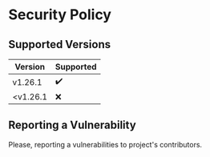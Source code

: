 # Security Policy

## Supported Versions

| Version  | Supported |
| -------- | --------- |
| v1.26.1  | ✔️         |
| <v1.26.1 | ❌        |

## Reporting a Vulnerability

Please, reporting a vulnerabilities to project's contributors.
